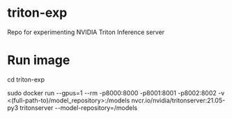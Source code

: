 # triton-exp
Repo for experimenting NVIDIA Triton Inference server

# Run image
cd triton-exp

sudo docker run --gpus=1 --rm -p8000:8000 -p8001:8001 -p8002:8002 -v <(full-path-to)/model_repository>:/models nvcr.io/nvidia/tritonserver:21.05-py3 tritonserver --model-repository=/models